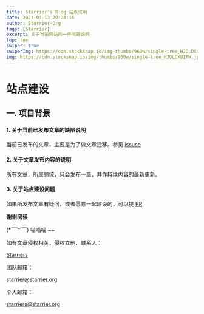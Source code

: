 ```yaml
---
title: Starrier's Blog 站点说明
date: 2021-01-13 20:28:16
author: Starrier-Org
tags: [Starrier]
excerpt: 关于当前网站的一些问题说明
top: tue
swiper: true
swiperImg: https://cdn.stocksnap.io/img-thumbs/960w/single-tree_HJDLDXUIFW.jpg
img: https://cdn.stocksnap.io/img-thumbs/960w/single-tree_HJDLDXUIFW.jpg
---
```


# 站点建设

## 一. 项目背景

#### 1. 关于当前已发布文章的缺陷说明

当前已发布的文章，主要是为了做文章迁移。参见 [issuse](https://github.com/Starrier/starrier.github.io/issues/2)

#### 2. 关于文章发布内容的说明

所有文章，所属领域，只会发布一篇，并作持续内容的最新更新。

#### 3. 关于站点建设问题

如果所发布文章有疑问，或者愿意一起建设的，可以提 [PR](https://github.com/Starrier/starrier.github.io/issues)


**谢谢阅读**


(*￣︶￣)  喵喵喵 ~~

如有文章侵权相关，侵权立删，联系人：

[Starriers](https://github.com/Starriers)

团队邮箱：

starrier@starrier.org

个人邮箱：

starriers@starrier.org

